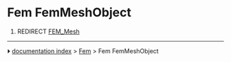 # Fem FemMeshObject
1.  REDIRECT [FEM_Mesh](FEM_Mesh.md)



---
⏵ [documentation index](../README.md) > [Fem](Fem_Workbench.md) > Fem FemMeshObject
